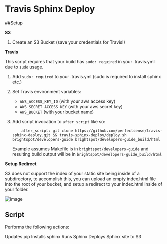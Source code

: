 # Travis Sphinx Deploy

##Setup

**S3**

1. Create an S3 Bucket (save your credentials for Travis!)

**Travis**

This script requires that your build has `sudo: required` in your .travis.yml due
to `sudo` usage.

1. Add `sudo: required` to your .travis.yml (sudo is required to install sphinx etc.)
2. Set Travis environment variables: 
    * `AWS_ACCESS_KEY_ID` (with your aws access key)
    * `AWS_SECRET_ACCESS_KEY` (with your aws secret key)
    * `AWS_BUCKET` (with your bucket name)
3. Add script invocation to `after_script` like so: 

    ```
        after_script: git clone https://github.com/perfectsense/travis-sphinx-deploy.git && travis-sphinx-deploy/deploy.sh brightspot/developers-guide brightspot/developers-guide_build/html
    ```

    Example assumes Makefile is in `brightspot/developers-guide` and resulting build output will be in `brightspot/developers-guide_build/html` 

**Setup Redirect**

S3 does not support the index of your static site being inside of a subdirectory, to accomplish this, you can upload
an empty index.html file into the root of your bucket, and setup a redirect to your index.html inside of your folder.

![image](https://cloud.githubusercontent.com/assets/1299507/19402314/84e1e452-922e-11e6-89a3-5c3579503a10.png)

## Script

Performs the following actions:

Updates pip
Installs sphinx
Runs Sphinx
Deploys Sphinx site to S3